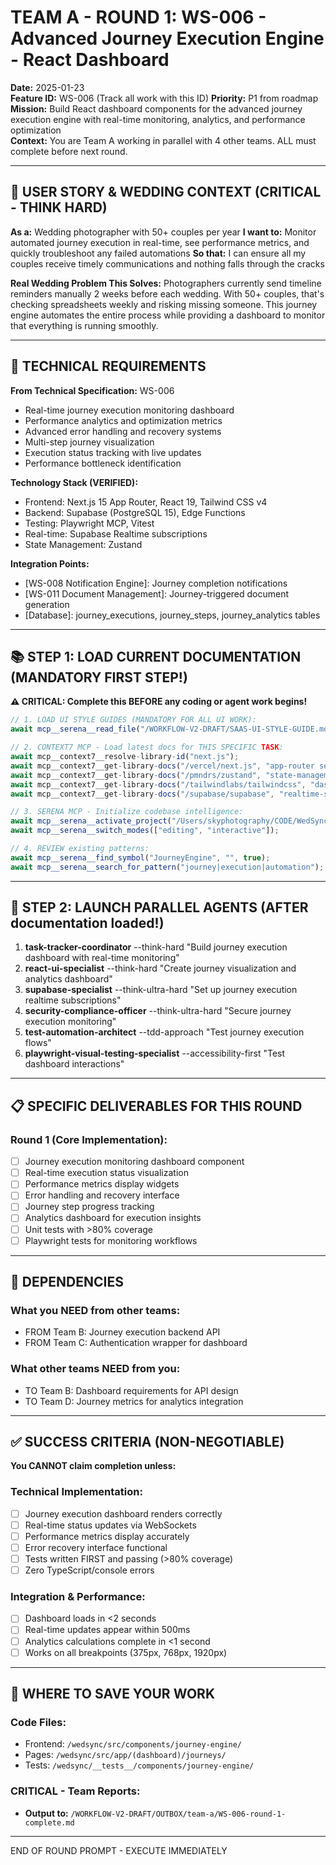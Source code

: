 # TEAM A - ROUND 1: WS-006 - Advanced Journey Execution Engine - React Dashboard

**Date:** 2025-01-23  
**Feature ID:** WS-006 (Track all work with this ID)
**Priority:** P1 from roadmap  
**Mission:** Build React dashboard components for the advanced journey execution engine with real-time monitoring, analytics, and performance optimization  
**Context:** You are Team A working in parallel with 4 other teams. ALL must complete before next round.

---

## 🎯 USER STORY & WEDDING CONTEXT (CRITICAL - THINK HARD)

**As a:** Wedding photographer with 50+ couples per year
**I want to:** Monitor automated journey execution in real-time, see performance metrics, and quickly troubleshoot any failed automations
**So that:** I can ensure all my couples receive timely communications and nothing falls through the cracks

**Real Wedding Problem This Solves:**
Photographers currently send timeline reminders manually 2 weeks before each wedding. With 50+ couples, that's checking spreadsheets weekly and risking missing someone. This journey engine automates the entire process while providing a dashboard to monitor that everything is running smoothly.

---

## 🎯 TECHNICAL REQUIREMENTS

**From Technical Specification:** WS-006
- Real-time journey execution monitoring dashboard
- Performance analytics and optimization metrics
- Advanced error handling and recovery systems
- Multi-step journey visualization
- Execution status tracking with live updates
- Performance bottleneck identification

**Technology Stack (VERIFIED):**
- Frontend: Next.js 15 App Router, React 19, Tailwind CSS v4
- Backend: Supabase (PostgreSQL 15), Edge Functions
- Testing: Playwright MCP, Vitest
- Real-time: Supabase Realtime subscriptions
- State Management: Zustand

**Integration Points:**
- [WS-008 Notification Engine]: Journey completion notifications
- [WS-011 Document Management]: Journey-triggered document generation
- [Database]: journey_executions, journey_steps, journey_analytics tables

---

## 📚 STEP 1: LOAD CURRENT DOCUMENTATION (MANDATORY FIRST STEP!)

**⚠️ CRITICAL: Complete this BEFORE any coding or agent work begins!**

```typescript
// 1. LOAD UI STYLE GUIDES (MANDATORY FOR ALL UI WORK):
await mcp__serena__read_file("/WORKFLOW-V2-DRAFT/SAAS-UI-STYLE-GUIDE.md"); // Untitled UI + Magic UI

// 2. CONTEXT7 MCP - Load latest docs for THIS SPECIFIC TASK:
await mcp__context7__resolve-library-id("next.js");
await mcp__context7__get-library-docs("/vercel/next.js", "app-router server-components", 5000);
await mcp__context7__get-library-docs("/pmndrs/zustand", "state-management typescript", 3000);
await mcp__context7__get-library-docs("/tailwindlabs/tailwindcss", "dashboard-layouts responsive", 2000);
await mcp__context7__get-library-docs("/supabase/supabase", "realtime-subscriptions", 3000);

// 3. SERENA MCP - Initialize codebase intelligence:
await mcp__serena__activate_project("/Users/skyphotography/CODE/WedSync-2.0/WedSync2/wedsync");
await mcp__serena__switch_modes(["editing", "interactive"]);

// 4. REVIEW existing patterns:
await mcp__serena__find_symbol("JourneyEngine", "", true);
await mcp__serena__search_for_pattern("journey|execution|automation");
```

---

## 🚀 STEP 2: LAUNCH PARALLEL AGENTS (AFTER documentation loaded!)

1. **task-tracker-coordinator** --think-hard "Build journey execution dashboard with real-time monitoring"
2. **react-ui-specialist** --think-hard "Create journey visualization and analytics dashboard"
3. **supabase-specialist** --think-ultra-hard "Set up journey execution realtime subscriptions"
4. **security-compliance-officer** --think-ultra-hard "Secure journey execution monitoring"
5. **test-automation-architect** --tdd-approach "Test journey execution flows"
6. **playwright-visual-testing-specialist** --accessibility-first "Test dashboard interactions"

---

## 📋 SPECIFIC DELIVERABLES FOR THIS ROUND

### Round 1 (Core Implementation):
- [ ] Journey execution monitoring dashboard component
- [ ] Real-time execution status visualization
- [ ] Performance metrics display widgets
- [ ] Error handling and recovery interface
- [ ] Journey step progress tracking
- [ ] Analytics dashboard for execution insights
- [ ] Unit tests with >80% coverage
- [ ] Playwright tests for monitoring workflows

---

## 🔗 DEPENDENCIES

### What you NEED from other teams:
- FROM Team B: Journey execution backend API
- FROM Team C: Authentication wrapper for dashboard

### What other teams NEED from you:
- TO Team B: Dashboard requirements for API design
- TO Team D: Journey metrics for analytics integration

---

## ✅ SUCCESS CRITERIA (NON-NEGOTIABLE)

**You CANNOT claim completion unless:**

### Technical Implementation:
- [ ] Journey execution dashboard renders correctly
- [ ] Real-time status updates via WebSockets
- [ ] Performance metrics display accurately
- [ ] Error recovery interface functional
- [ ] Tests written FIRST and passing (>80% coverage)
- [ ] Zero TypeScript/console errors

### Integration & Performance:
- [ ] Dashboard loads in <2 seconds
- [ ] Real-time updates appear within 500ms
- [ ] Analytics calculations complete in <1 second
- [ ] Works on all breakpoints (375px, 768px, 1920px)

---

## 💾 WHERE TO SAVE YOUR WORK

### Code Files:
- Frontend: `/wedsync/src/components/journey-engine/`
- Pages: `/wedsync/src/app/(dashboard)/journeys/`
- Tests: `/wedsync/__tests__/components/journey-engine/`

### CRITICAL - Team Reports:
- **Output to:** `/WORKFLOW-V2-DRAFT/OUTBOX/team-a/WS-006-round-1-complete.md`

---

END OF ROUND PROMPT - EXECUTE IMMEDIATELY